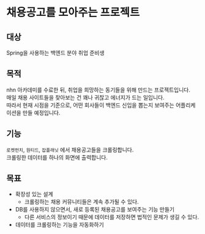 # 채용공고를 모아주는 프로젝트
## 대상
Spring을 사용하는 백엔드 분야 취업 준비생
## 목적
nhn 아카데미를 수료한 뒤, 취업을 희망하는 동기들을 위해 만드는 프로젝트입니다.<br> 
매일 채용 사이트들을 찾아보는 건 꽤나 귀찮고 에너지가 드는 일입니다.<br> 
따라서 현재 시점을 기준으로, 어떤 회사들이 백엔드 신입을 뽑는지 보여주는 어플리케이션을 만들 예정입니다.

## 기능
```로켓펀치```, ```원티드```, ```잡플래닛``` 에서 채용공고들을 크롤링합니다.<br>
크롤링한 데이터를 하나의 화면에 출력합니다.

## 목표
- 확장성 있는 설계
  - 크롤링하는 채용 커뮤니티들은 계속 추가될 수 있다.
- DB를 사용하지 않으면서, 새로 등록된 채용공고를 보여주는 기능 만들기
  - 다른 서비스의 정보이기 때문에 데이터를 저장하면 법적인 문제가 생길 수 있다.
- 데이터를 크롤링하는 기능을 자동화하기
